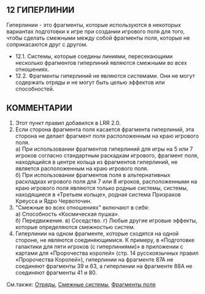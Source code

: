 12 ГИПЕРЛИНИИ
---

Гиперлинии - это фрагменты, которые используются в некоторых вариантах подготовки к игре при создании игрового поля для того, чтобы сделать смежными между собой фрагменты поля, которые не соприкасаются друг с другом.
* 12.1. Системы, которые соедины линиями, пересекающими несколько фрагментов гиперлиний являются смежными во всех отношениях.
* 12.2. Фрагменты гиперлиний не являются системами. Они не могут содержать отряды и не могут быть целью эффектов или способностей.

КОММЕНТАРИИ
---
1) Этот пункт правил добавился в LRR 2.0.
2) Если сторона фрагмента поля касается фрагмента гиперлиний, эта сторона не делает фрагмент поля расположенным на краю игрового поля.  
  а) При использовании фрагментов гиперлиний для игры на 5 или 7 игроков согласно стандартным раскадкам игрового, фрагмент поля, находящийся в центре кольца из фрагментов гиперлиний, не является расположенным на краю игрового поля.  
  б) При использовании фрагментов поля в альтернативных раскладках игрового поля для 7 или 8 игроков, расположенными на краю игрового поля являются только родные системы, системы, находящиеся в «Третьем кольце», родная система Призраков Креусса и Ядро Червоточин.
3) "Смежные во всех отношениях" включают в себя:  
  а) Способность «Космическая пушка».  
  б) Передвижение.
  в) Соседство.
  г) Любые другие игровые эффекты, которые определяются смежностью систем.
4) Гиперлинии на одном фрагменте, которые сходятся на одной стороне, не являются соединяющимися. К примеру, в «Подготовке галактики для пяти игроков (с гиперлиниями)» в приложении с картами для «Пророчества королей» (стр. 14 русскоязычных правил «Пророчества Королей»), гиперлинии на фрагменте 87А не соединяют фрагменты 39 и 63, а гиперлинии на фрагменте 88А не соединяют фрагменты 41 и 80.

См.также: [Отряды](units.md), [Смежные системы](adjacency.md), [Фрагменты поля](system_tiles.md)
